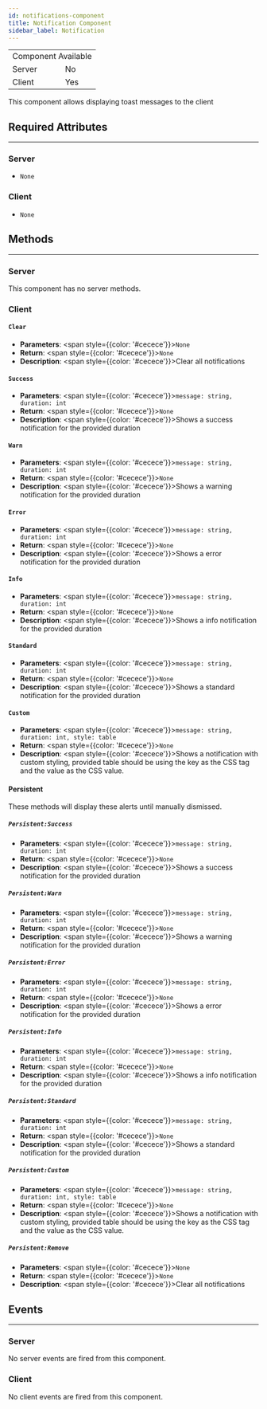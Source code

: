 ```yaml
---
id: notifications-component
title: Notification Component
sidebar_label: Notification
---
```


<div style={{ width: 'fit-content', margin: 'auto', textAlign: 'center' }}>
<table>
<tr><td colspan="2">Component Available</td></tr>
<tr><td>Server</td><td>No</td></tr>
<tr><td>Client</td><td>Yes</td></tr>
</table>
</div>

This component allows displaying toast messages to the client

## Required Attributes
------
### __Server__
* `None`

### __Client__
* `None`

## Methods
------
### __Server__
This component has no server methods.

### __Client__

#### `Clear`
- __Parameters__: <span style={{color: '#cecece'}}>`None`</span>
- __Return__: <span style={{color: '#cecece'}}>`None`</span>
- __Description__: <span style={{color: '#cecece'}}>Clear all notifications</span>

#### `Success`
- __Parameters__: <span style={{color: '#cecece'}}>`message: string, duration: int`</span>
- __Return__: <span style={{color: '#cecece'}}>`None`</span>
- __Description__: <span style={{color: '#cecece'}}>Shows a success notification for the provided duration</span>

#### `Warn`
- __Parameters__: <span style={{color: '#cecece'}}>`message: string, duration: int`</span>
- __Return__: <span style={{color: '#cecece'}}>`None`</span>
- __Description__: <span style={{color: '#cecece'}}>Shows a warning notification for the provided duration</span>

#### `Error`
- __Parameters__: <span style={{color: '#cecece'}}>`message: string, duration: int`</span>
- __Return__: <span style={{color: '#cecece'}}>`None`</span>
- __Description__: <span style={{color: '#cecece'}}>Shows a error notification for the provided duration</span>

#### `Info`
- __Parameters__: <span style={{color: '#cecece'}}>`message: string, duration: int`</span>
- __Return__: <span style={{color: '#cecece'}}>`None`</span>
- __Description__: <span style={{color: '#cecece'}}>Shows a info notification for the provided duration</span>

#### `Standard`
- __Parameters__: <span style={{color: '#cecece'}}>`message: string, duration: int`</span>
- __Return__: <span style={{color: '#cecece'}}>`None`</span>
- __Description__: <span style={{color: '#cecece'}}>Shows a standard notification for the provided duration</span>

#### `Custom`
- __Parameters__: <span style={{color: '#cecece'}}>`message: string, duration: int, style: table`</span>
- __Return__: <span style={{color: '#cecece'}}>`None`</span>
- __Description__: <span style={{color: '#cecece'}}>Shows a notification with custom styling, provided table should be using the key as the CSS tag and the value as the CSS value.</span>

#### __Persistent__
These methods will display these alerts until manually dismissed.

##### `Persistent:Success`
- __Parameters__: <span style={{color: '#cecece'}}>`message: string, duration: int`</span>
- __Return__: <span style={{color: '#cecece'}}>`None`</span>
- __Description__: <span style={{color: '#cecece'}}>Shows a success notification for the provided duration</span>

##### `Persistent:Warn`
- __Parameters__: <span style={{color: '#cecece'}}>`message: string, duration: int`</span>
- __Return__: <span style={{color: '#cecece'}}>`None`</span>
- __Description__: <span style={{color: '#cecece'}}>Shows a warning notification for the provided duration</span>

##### `Persistent:Error`
- __Parameters__: <span style={{color: '#cecece'}}>`message: string, duration: int`</span>
- __Return__: <span style={{color: '#cecece'}}>`None`</span>
- __Description__: <span style={{color: '#cecece'}}>Shows a error notification for the provided duration</span>

##### `Persistent:Info`
- __Parameters__: <span style={{color: '#cecece'}}>`message: string, duration: int`</span>
- __Return__: <span style={{color: '#cecece'}}>`None`</span>
- __Description__: <span style={{color: '#cecece'}}>Shows a info notification for the provided duration</span>

##### `Persistent:Standard`
- __Parameters__: <span style={{color: '#cecece'}}>`message: string, duration: int`</span>
- __Return__: <span style={{color: '#cecece'}}>`None`</span>
- __Description__: <span style={{color: '#cecece'}}>Shows a standard notification for the provided duration</span>

##### `Persistent:Custom`
- __Parameters__: <span style={{color: '#cecece'}}>`message: string, duration: int, style: table`</span>
- __Return__: <span style={{color: '#cecece'}}>`None`</span>
- __Description__: <span style={{color: '#cecece'}}>Shows a notification with custom styling, provided table should be using the key as the CSS tag and the value as the CSS value.</span>

##### `Persistent:Remove`
- __Parameters__: <span style={{color: '#cecece'}}>`None`</span>
- __Return__: <span style={{color: '#cecece'}}>`None`</span>
- __Description__: <span style={{color: '#cecece'}}>Clear all notifications</span>

## Events
------
### __Server__
No server events are fired from this component.

### __Client__
No client events are fired from this component.